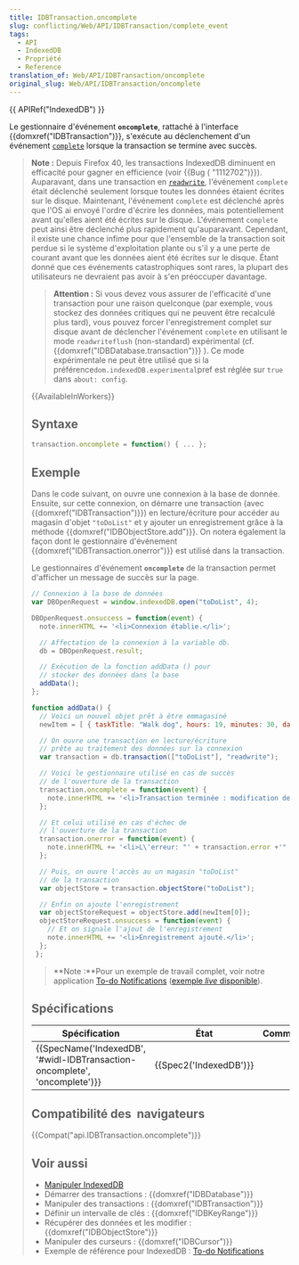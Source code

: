 ```yaml
---
title: IDBTransaction.oncomplete
slug: conflicting/Web/API/IDBTransaction/complete_event
tags:
  - API
  - IndexedDB
  - Propriété
  - Reference
translation_of: Web/API/IDBTransaction/oncomplete
original_slug: Web/API/IDBTransaction/oncomplete
---
```

{{ APIRef("IndexedDB") }}

Le gestionnaire d'événement **`oncomplete`**, rattaché à l'interface {{domxref("IDBTransaction")}}, s'exécute au déclenchement d'un événement [`complete`](/fr/docs/Web/Events/complete) lorsque la transaction se termine avec succès.

> **Note :** Depuis Firefox 40, les transactions IndexedDB diminuent en efficacité pour gagner en efficience (voir {{Bug ( "1112702")}}). Auparavant, dans une transaction en [`readwrite`](#const_read_write), l'événement `complete` était déclenché seulement lorsque toutes les données étaient écrites sur le disque. Maintenant, l'événement `complete` est déclenché après que l'OS ai envoyé l'ordre d'écrire les données, mais potentiellement avant qu'elles aient été écrites sur le disque. L'événement `complete` peut ainsi être déclenché plus rapidement qu'auparavant. Cependant, il existe une chance infime pour que l'ensemble de la transaction soit perdue si le système d'exploitation plante ou s'il y a une perte de courant avant que les données aient été écrites sur le disque. Étant donné que ces événements catastrophiques sont rares, la plupart des utilisateurs ne devraient pas avoir à s'en préoccuper davantage.
>
> > **Attention :** Si vous devez vous assurer de l'efficacité d'une transaction pour une raison quelconque (par exemple, vous stockez des données critiques qui ne peuvent être recalculé plus tard), vous pouvez forcer l'enregistrement complet sur disque avant de déclencher l'événement `complete` en utilisant le mode `readwriteflush` (non-standard) expérimental (cf. {{domxref("IDBDatabase.transaction")}} ). Ce mode expérimentale ne peut être utilisé que si la préférence` dom.indexedDB.experimental `pref est réglée sur `true` dans `about: config`.
>
> {{AvailableInWorkers}}
>
> ## Syntaxe
>
> ```js
> transaction.oncomplete = function() { ... };
> ```
>
> ## Exemple
>
> Dans le code suivant, on ouvre une connexion à la base de donnée. Ensuite, sur cette connexion, on démarre une transaction (avec  {{domxref("IDBTransaction")}}) en lecture/écriture pour accéder au magasin d'objet `"toDoList"` et y ajouter un enregistrement grâce à la méthode {{domxref("IDBObjectStore.add")}}. On notera également la façon dont le gestionnaire d'événement {{domxref("IDBTransaction.onerror")}} est utilisé dans la transaction.
>
> Le gestionnaires d'événement **`oncomplete`** de la transaction permet d'afficher un message de succès sur la page.
>
> ```js
> // Connexion à la base de données
> var DBOpenRequest = window.indexedDB.open("toDoList", 4);
>
> DBOpenRequest.onsuccess = function(event) {
>   note.innerHTML += '<li>Connexion établie.</li>';
>
>   // Affectation de la connexion à la variable db.
>   db = DBOpenRequest.result;
>
>   // Exécution de la fonction addData () pour
>   // stocker des données dans la base
>   addData();
> };
>
> function addData() {
>   // Voici un nouvel objet prêt à être emmagasiné
>   newItem = [ { taskTitle: "Walk dog", hours: 19, minutes: 30, day: 24, month: "December", year: 2013, notified: "no" } ];
>
>   // On ouvre une transaction en lecture/écriture
>   // prête au traitement des données sur la connexion
>   var transaction = db.transaction(["toDoList"], "readwrite");
>
>   // Voici le gestionnaire utilisé en cas de succès
>   // de l'ouverture de la transaction
>   transaction.oncomplete = function(event) {
>     note.innerHTML += '<li>Transaction terminée : modification de la base de données OK.</li>';
>   };
>
>   // Et celui utilisé en cas d'échec de
>   // l'ouverture de la transaction
>   transaction.onerror = function(event) {
>     note.innerHTML += '<li>L\'erreur: "' + transaction.error +'" s\'est produite, échec de la transaction.</li>';
>   };
>
>   // Puis, on ouvre l'accès au un magasin "toDoList"
>   // de la transaction
>   var objectStore = transaction.objectStore("toDoList");
>
>   // Enfin on ajoute l'enregistrement
>   var objectStoreRequest = objectStore.add(newItem[0]);
>   objectStoreRequest.onsuccess = function(event) {
>     // Et on signale l'ajout de l'enregistrement
>     note.innerHTML += '<li>Enregistrement ajouté.</li>';
>   };
>  };
> ```
>
> > **Note :**Pour un exemple de travail complet, voir notre application [To-do Notifications](https://github.com/mdn/to-do-notifications/) ([exemple _live_ disponible](https://mdn.github.io/to-do-notifications/)).
>
> ## Spécifications
>
> | Spécification                                                                                        | État                         | Commentaires |
> | ---------------------------------------------------------------------------------------------------- | ---------------------------- | ------------ |
> | {{SpecName('IndexedDB', '#widl-IDBTransaction-oncomplete', 'oncomplete')}} | {{Spec2('IndexedDB')}} |              |
>
> ## Compatibilité des  navigateurs
>
> {{Compat("api.IDBTransaction.oncomplete")}}
>
> ## Voir aussi
>
> - [Manipuler IndexedDB](/fr/docs/Web/API/API_IndexedDB/Using_IndexedDB)
> - Démarrer des transactions : {{domxref("IDBDatabase")}}
> - Manipuler des transactions : {{domxref("IDBTransaction")}}
> - Définir un intervalle de clés : {{domxref("IDBKeyRange")}}
> - Récupérer des données et les modifier : {{domxref("IDBObjectStore")}}
> - Manipuler des curseurs : {{domxref("IDBCursor")}}
> - Exemple de référence pour IndexedDB : [To-do Notifications](https://github.com/mdn/to-do-notifications/tree/gh-pages)
